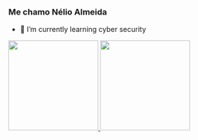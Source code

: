 ### Me chamo Nélio Almeida

- 🌱 I’m currently learning cyber security

<div>
  <a href="https://beacons.ai/nelioalmeida">
  <img height="180cm" src="https://github-readme-stats.vercel.app/api?username=nelioalmeida&show_icons=true&theme=dracula&include_all_commits=true&count_private=true"/>
  <img height="180cm" src="https://github-readme-stats.vercel.app/api/top-langs/?username=nelioalmeida&layout=compact&langs_count=16&theme=dracula"/>  
</div>

